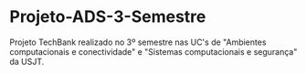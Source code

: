 # Projeto-ADS-3-Semestre
Projeto TechBank realizado no 3º semestre nas UC's de "Ambientes computacionais e conectividade" e "Sistemas computacionais e segurança" da USJT.
